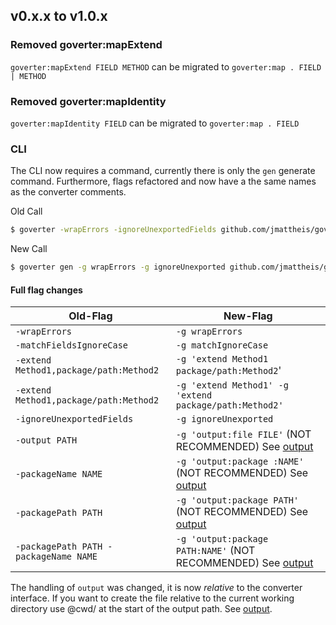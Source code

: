 ## v0.x.x to v1.0.x

### Removed goverter:mapExtend

`goverter:mapExtend FIELD METHOD` can be migrated to
`goverter:map . FIELD | METHOD`

### Removed goverter:mapIdentity

`goverter:mapIdentity FIELD` can be migrated to `goverter:map . FIELD`

### CLI

The CLI now requires a command, currently there is only the `gen` generate
command. Furthermore, flags refactored and now have a the same names as the
converter comments.

Old Call

```bash
$ goverter -wrapErrors -ignoreUnexportedFields github.com/jmattheis/goverter/example/simple
```

New Call

```bash
$ goverter gen -g wrapErrors -g ignoreUnexported github.com/jmattheis/goverter/example/simple
```

#### Full flag changes

| Old-Flag                               | New-Flag                                                                         |
| -------------------------------------- | -------------------------------------------------------------------------------- |
| `-wrapErrors`                          | `-g wrapErrors`                                                                  |
| `-matchFieldsIgnoreCase`               | `-g matchIgnoreCase`                                                             |
| `-extend Method1,package/path:Method2` | `-g 'extend Method1 package/path:Method2`'                                       |
| `-extend Method1,package/path:Method2` | `-g 'extend Method1' -g 'extend package/path:Method2'`                           |
| `-ignoreUnexportedFields`              | `-g ignoreUnexported`                                                            |
| `-output PATH`                         | `-g 'output:file FILE'` (NOT RECOMMENDED) See [output](config/output.md)         |
| `-packageName NAME`                    | `-g 'output:package :NAME'` (NOT RECOMMENDED) See [output](config/output.md)     |
| `-packagePath PATH`                    | `-g 'output:package PATH'` (NOT RECOMMENDED) See [output](config/output.md)      |
| `-packagePath PATH -packageName NAME`  | `-g 'output:package PATH:NAME'` (NOT RECOMMENDED) See [output](config/output.md) |

The handling of `output` was changed, it is now _relative_ to the converter
interface. If you want to create the file relative to the current working
directory use @cwd/ at the start of the output path. See
[output](config/output.md).
